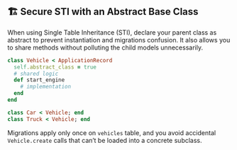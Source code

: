 ## 🏗️ Secure STI with an Abstract Base Class
When using Single Table Inheritance (STI), declare your parent class as abstract to prevent instantiation and migrations confusion. It also allows you to share methods without polluting the child models unnecessarily.

```ruby
class Vehicle < ApplicationRecord
  self.abstract_class = true
  # shared logic
  def start_engine
    # implementation
  end
end

class Car < Vehicle; end
class Truck < Vehicle; end
```

Migrations apply only once on `vehicles` table, and you avoid accidental `Vehicle.create` calls that can’t be loaded into a concrete subclass.